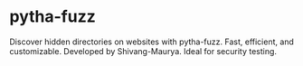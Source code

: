 # pytha-fuzz
Discover hidden directories on websites with pytha-fuzz. Fast, efficient, and customizable. Developed by Shivang-Maurya. Ideal for security testing.
